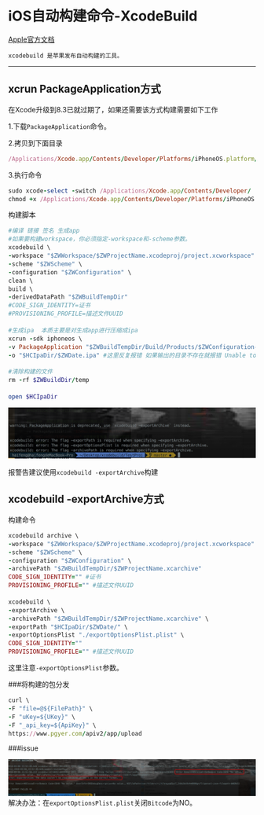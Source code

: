 # iOS自动构建命令-XcodeBuild
[Apple官方文档](https://developer.apple.com/legacy/library/documentation/Darwin/Reference/ManPages/man1/xcodebuild.1.html)
```
xcodebuild 是苹果发布自动构建的工具。
```
---
## xcrun PackageApplication方式
在Xcode升级到8.3已就过期了，如果还需要该方式构建需要如下工作

1.下载`PackageApplication`命令。

2.拷贝到下面目录
```ruby
/Applications/Xcode.app/Contents/Developer/Platforms/iPhoneOS.platform/Developer/usr/bin/
```
3.执行命令
```ruby
sudo xcode-select -switch /Applications/Xcode.app/Contents/Developer/
chmod +x /Applications/Xcode.app/Contents/Developer/Platforms/iPhoneOS.platform/Developer/usr/bin/PackageApplication
```
构建脚本
```ruby
#编译 链接 签名 生成app
#如果要构建workspace，你必须指定-workspace和-scheme参数。
xcodebuild \
-workspace "$ZWWorkspace/$ZWProjectName.xcodeproj/project.xcworkspace" \
-scheme "$ZWScheme" \
-configuration "$ZWConfiguration" \
clean \
build \
-derivedDataPath "$ZWBuildTempDir"
#CODE_SIGN_IDENTITY=证书
#PROVISIONING_PROFILE=描述文件UUID

#生成ipa  本质主要是对生成app进行压缩成ipa
xcrun -sdk iphoneos \
-v PackageApplication "$ZWBuildTempDir/Build/Products/$ZWConfiguration-iphoneos/$ZWProjectName.app" \
-o "$HCIpaDir/$ZWDate.ipa" #这里反复报错 如果输出的目录不存在就报错 Unable to create '....." 解决办法 手动穿件输出测文件夹层级结构

#清除构建的文件
rm -rf $ZWBuildDir/temp

open $HCIpaDir
```
![](https://github.com/coderketao/XcodeBuild/blob/master/TestProj/imags/%E5%B1%8F%E5%B9%95%E5%BF%AB%E7%85%A7%202018-03-06%20%E4%B8%8B%E5%8D%8810.06.31.png)

报警告建议使用`xcodebuild -exportArchive`构建

## xcodebuild -exportArchive方式
构建命令
```ruby
xcodebuild archive \
-workspace "$ZWWorkspace/$ZWProjectName.xcodeproj/project.xcworkspace" \
-scheme "$ZWScheme" \
-configuration "$ZWConfiguration" \
-archivePath "$ZWBuildTempDir/$ZWProjectName.xcarchive"
CODE_SIGN_IDENTITY="" #证书
PROVISIONING_PROFILE="" #描述文件UUID

xcodebuild \
-exportArchive \
-archivePath "$ZWBuildTempDir/$ZWProjectName.xcarchive" \
-exportPath "$HCIpaDir/$ZWDate/" \
-exportOptionsPlist "./exportOptionsPlist.plist" \
CODE_SIGN_IDENTITY=""
PROVISIONING_PROFILE="" #描述文件UUID
```
这里注意`-exportOptionsPlist`参数。

###将构建的包分发
```ruby
curl \
-F "file=@${FilePath}" \
-F "uKey=${UKey}" \
-F "_api_key=${ApiKey}" \
https://www.pgyer.com/apiv2/app/upload
```

###issue

![](https://github.com/coderketao/XcodeBuild/blob/master/TestProj/imags/Snip20180306_1.png)
解决办法：在`exportOptionsPlist.plist`关闭`Bitcode`为NO。







